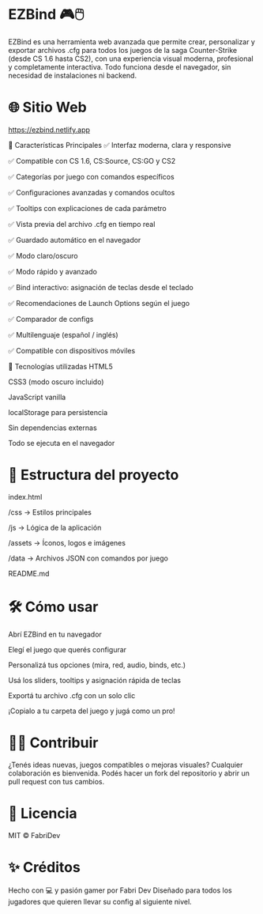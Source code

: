 # EZBind 🎮🖱️

EZBind es una herramienta web avanzada que permite crear, personalizar y exportar archivos .cfg para todos los juegos de la saga Counter-Strike (desde CS 1.6 hasta CS2), con una experiencia visual moderna, profesional y completamente interactiva. Todo funciona desde el navegador, sin necesidad de instalaciones ni backend.

# 🌐 Sitio Web
https://ezbind.netlify.app

🧩 Características Principales
✅ Interfaz moderna, clara y responsive

✅ Compatible con CS 1.6, CS:Source, CS:GO y CS2

✅ Categorías por juego con comandos específicos

✅ Configuraciones avanzadas y comandos ocultos

✅ Tooltips con explicaciones de cada parámetro

✅ Vista previa del archivo .cfg en tiempo real

✅ Guardado automático en el navegador

✅ Modo claro/oscuro

✅ Modo rápido y avanzado

✅ Bind interactivo: asignación de teclas desde el teclado

✅ Recomendaciones de Launch Options según el juego

✅ Comparador de configs

✅ Multilenguaje (español / inglés)

✅ Compatible con dispositivos móviles

🚀 Tecnologías utilizadas
HTML5

CSS3 (modo oscuro incluido)

JavaScript vanilla

localStorage para persistencia

Sin dependencias externas

Todo se ejecuta en el navegador

# 📂 Estructura del proyecto
index.html

/css → Estilos principales

/js → Lógica de la aplicación

/assets → Íconos, logos e imágenes

/data → Archivos JSON con comandos por juego

README.md

# 🛠️ Cómo usar
Abrí EZBind en tu navegador

Elegí el juego que querés configurar

Personalizá tus opciones (mira, red, audio, binds, etc.)

Usá los sliders, tooltips y asignación rápida de teclas

Exportá tu archivo .cfg con un solo clic

¡Copialo a tu carpeta del juego y jugá como un pro!

# 🧑‍💻 Contribuir
¿Tenés ideas nuevas, juegos compatibles o mejoras visuales?
Cualquier colaboración es bienvenida. Podés hacer un fork del repositorio y abrir un pull request con tus cambios.

# 📜 Licencia
MIT © FabriDev

# ✨ Créditos
Hecho con 💻 y pasión gamer por Fabri Dev
Diseñado para todos los jugadores que quieren llevar su config al siguiente nivel.
